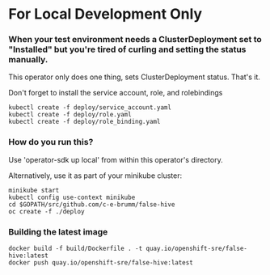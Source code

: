 # For Local Development Only

### When your test environment needs a ClusterDeployment set to "Installed" but you're tired of curling and setting the status manually.
This operator only does one thing, sets ClusterDeployment status. That's it.

Don't forget to install the service account, role, and rolebindings
```
kubectl create -f deploy/service_account.yaml
kubectl create -f deploy/role.yaml
kubectl create -f deploy/role_binding.yaml
```

### How do you run this?
Use 'operator-sdk up local' from within this operator's directory.

Alternatively, use it as part of your minikube cluster:
```
minikube start
kubectl config use-context minikube
cd $GOPATH/src/github.com/c-e-brumm/false-hive
oc create -f ./deploy
```

### Building the latest image
```
docker build -f build/Dockerfile . -t quay.io/openshift-sre/false-hive:latest
docker push quay.io/openshift-sre/false-hive:latest
```
